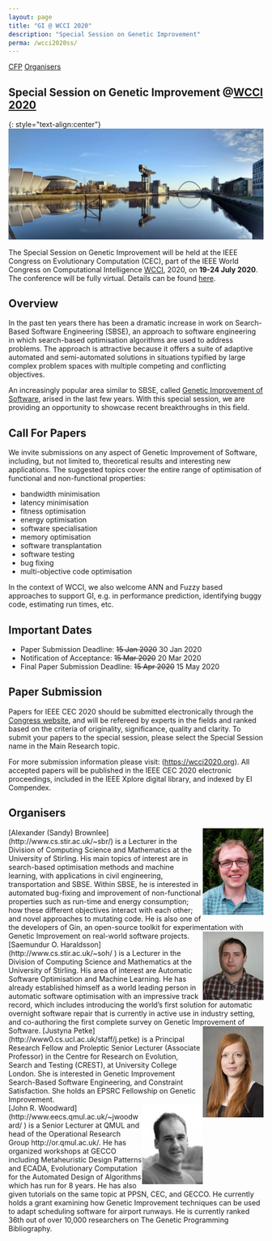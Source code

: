 ```yaml
---
layout: page
title: "GI @ WCCI 2020"
description: "Special Session on Genetic Improvement"
perma: /wcci2020ss/
---
```


[CFP](#call-for-papers)
[Organisers](#organisers)

## **Special Session on Genetic Improvement @[WCCI 2020](https://wcci2020.org)**

{: style="text-align:center"}
![](./misc_images/wcci2020glasgow.jpeg)

The Special Session on Genetic Improvement will be held at the IEEE Congress on Evolutionary Computation (CEC), part of the IEEE World Congress on Computational Intelligence [WCCI](https://wcci2020.org), 2020, on **19-24 July 2020**. The conference will be fully virtual. Details can be found [here](https://wcci2020.org).

## Overview
In the past ten years there has been a dramatic increase in work on Search-Based Software Engineering (SBSE), an approach to software engineering in which search-based optimisation algorithms are used to address problems. The approach is attractive because it offers a suite of adaptive automated and semi-automated solutions in situations typified by large complex problem spaces with multiple competing and conflicting objectives. 

An increasingly popular area similar to SBSE, called  [Genetic Improvement of Software](./faq.html), arised in the last few years. With this special session, we are providing an opportunity to showcase recent breakthroughs in this field.

## Call For Papers


We invite submissions on any aspect of Genetic Improvement of Software, including, but not limited to, theoretical results and interesting new applications. The suggested topics cover the entire range of optimisation of functional and non-functional properties:
- bandwidth minimisation
- latency minimisation
- fitness optimisation
- energy optimisation
- software specialisation
- memory optimisation
- software transplantation
- software testing
- bug fixing
- multi-objective code optimisation

In the context of WCCI, we also welcome ANN and Fuzzy based approaches to support GI, e.g. in performance prediction, identifying buggy code, estimating run times, etc.

## Important Dates

 - Paper Submission Deadline: <strike>15 Jan 2020</strike> 30 Jan 2020
 - Notification of Acceptance: <strike>15 Mar 2020</strike> 20 Mar 2020
 - Final Paper Submission Deadline: <strike>15 Apr 2020</strike> 15 May 2020

## Paper Submission

Papers for IEEE CEC 2020 should be submitted electronically through the [Congress website](https://wcci2020.org/calls/#call-for-papers), and will be refereed by experts in the fields and ranked based on the criteria of originality, significance, quality and clarity. To submit your papers to the special session, please select the Special Session name in the Main Research topic.

For more submission information please visit: (https://wcci2020.org). All accepted papers will be published in the IEEE CEC 2020 electronic proceedings, included in the IEEE Xplore digital library, and indexed by EI Compendex.

## Organisers

<img align="right"  alt="drawing" width="120px" src="./profile_images/sandy.jpg">
[Alexander (Sandy) Brownlee](http://www.cs.stir.ac.uk/~sbr/) is a Lecturer in the Division of Computing Science and Mathematics at the University of Stirling. His main topics of interest are in search-based optimisation methods and machine learning, with applications in civil engineering, transportation and SBSE. Within SBSE, he is interested in automated bug-fixing and improvement of non-functional properties such as run-time and energy consumption; how these different objectives interact with each other; and novel approaches to mutating code. He is also one of the developers of Gin, an open-source toolkit for experimentation with Genetic Improvement on real-world software projects.

<img align="right"  alt="drawing" width="120px" src="./profile_images/sami.jpg">
[Saemundur O. Haraldsson](http://www.cs.stir.ac.uk/~soh/ ) is a Lecturer in the Division of Computing Science and Mathematics at the University of Stirling. His area of interest are Automatic Software Optimisation and Machine Learning. He has already established himself as a world leading person in automatic software optimisation with an impressive track record, which includes introducing the world’s first solution for automatic overnight software repair that is currently in active use in industry setting, and co-authoring the first complete survey on Genetic Improvement of Software.


<img align="right"  alt="drawing" width="120px" src="./profile_images/justyna.jpg">
[Justyna Petke](http://www0.cs.ucl.ac.uk/staff/j.petke) is a Principal Research Fellow and Proleptic Senior Lecturer (Associate Professor) in the Centre for Research on Evolution, Search and Testing (CREST), at University College London. She is interested in Genetic Improvement Search-Based Software Engineering, and Constraint Satisfaction. She holds an EPSRC Fellowship on Genetic Improvement.

<br>

<img align="right"  alt="drawing" width="120px" src="./profile_images/john.jpg">
[John R. Woodward](http://www.eecs.qmul.ac.uk/~jwoodward/ ) is a Senior Lecturer at QMUL and head of the Operational Research Group http://or.qmul.ac.uk/. He has organized workshops at GECCO including Metaheuristic Design Patterns and ECADA, Evolutionary Computation for the Automated Design of Algorithms which has run for 8 years. He has also given tutorials on the same topic at PPSN, CEC, and GECCO. He currently holds a grant examining how Genetic Improvement techniques can be used to adapt scheduling software for airport runways. He is currently ranked 36th out of over 10,000 researchers on The Genetic Programming Bibliography.
